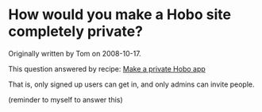 # How would you make a Hobo site completely private?

Originally written by Tom on 2008-10-17.

This question answered by recipe: [Make a private Hobo app](/tutorials/10-make-a-private-hobo-app)

That is, only signed up users can get in, and only admins can invite people.

(reminder to myself to answer this)